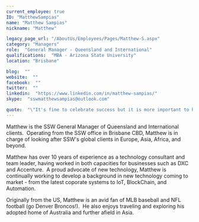 ```yaml
---
current_employee: true
ID: "MatthewSampias"
name: "Matthew Sampias"
nickname: "Matthew"

legacy_page_url: "/AboutUs/Employees/Pages/Matthew-S.aspx"
category: "Managers"
role:  "General Manager - Queensland and International"
qualifications:  "MBA - Arizona State University"
location: "Brisbane"

blog:  ""
website:  ""
facebook:  ""
twitter:  ""
linkedin:  "https://www.linkedin.com/in/matthew-sampias/"
skype:  "sswmatthewsampias@outlook.com"

quote:  "\"It's fine to celebrate success but it is more important to heed the lessons of failure.\" - Bill Gates"
---
```


​​Matthew is the SSW General Manager of Queensland and International clients.  Operating from the SSW office in Brisbane CBD, Matthew is in charge of looking after SSW's global clients in Europe, Asia, Africa, and beyond.   

Matthew has over 10 years of experience as a technology consultant and team leader, having worked in both capacities for businesses such as DXC and Accenture.  A proud advocate of new technology, Matthew is continually working to develop a background in new technology coming to market - from the latest coporate systems to IoT, BlockChain, and Automation.  

Originally from the US, Matthew is an avid fan of MLB baseball and NFL football (go Denver Broncos!).  He also enjoys traveling and exploring his adopted home of Australia and further afield in Asia.   